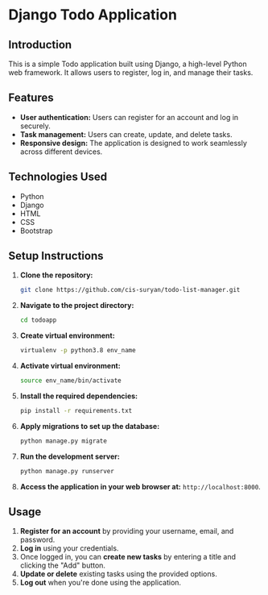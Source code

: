 # Django Todo Application

## Introduction

This is a simple Todo application built using Django, a high-level Python web framework. It allows users to register, log in, and manage their tasks.

## Features

- **User authentication:** Users can register for an account and log in securely.
- **Task management:** Users can create, update, and delete tasks.
- **Responsive design:** The application is designed to work seamlessly across different devices.

## Technologies Used

- Python
- Django
- HTML
- CSS
- Bootstrap

## Setup Instructions

1. **Clone the repository:**
   ```bash
   git clone https://github.com/cis-suryan/todo-list-manager.git
   ```
2. **Navigate to the project directory:**
   ```bash
   cd todoapp
   ```
3. **Create virtual environment:**
   ```bash
   virtualenv -p python3.8 env_name
   ```
4. **Activate virtual environment:**
   ```bash
   source env_name/bin/activate
   ```
5. **Install the required dependencies:**
   ```bash
   pip install -r requirements.txt
   ```
6. **Apply migrations to set up the database:**
   ```bash
   python manage.py migrate
   ```
7. **Run the development server:**
   ```bash
   python manage.py runserver
   ```
8. **Access the application in your web browser at:** `http://localhost:8000`.

## Usage

1. **Register for an account** by providing your username, email, and password.
2. **Log in** using your credentials.
3. Once logged in, you can **create new tasks** by entering a title and clicking the "Add" button.
4. **Update or delete** existing tasks using the provided options.
5. **Log out** when you're done using the application.


